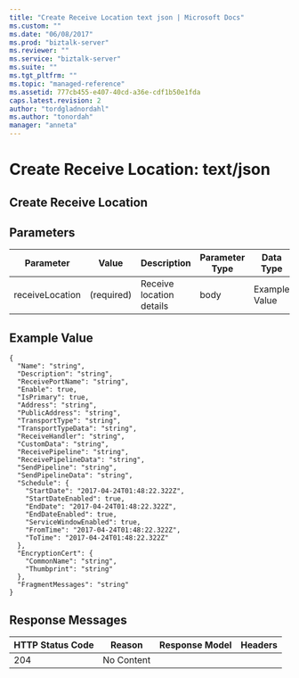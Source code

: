 ```yaml
---
title: "Create Receive Location text json | Microsoft Docs"
ms.custom: ""
ms.date: "06/08/2017"
ms.prod: "biztalk-server"
ms.reviewer: ""
ms.service: "biztalk-server"
ms.suite: ""
ms.tgt_pltfrm: ""
ms.topic: "managed-reference"
ms.assetid: 777cb455-e407-40cd-a36e-cdf1b50e1fda
caps.latest.revision: 2
author: "tordgladnordahl"
ms.author: "tonordah"
manager: "anneta"
---
```

# Create Receive Location: text/json
## Create Receive Location


Parameters
---
|Parameter|Value|Description|Parameter Type|Data Type|
|---|---|---|---|---|
|receiveLocation|(required)|Receive location details|body|Example Value|

Example Value
---
```
{
  "Name": "string",
  "Description": "string",
  "ReceivePortName": "string",
  "Enable": true,
  "IsPrimary": true,
  "Address": "string",
  "PublicAddress": "string",
  "TransportType": "string",
  "TransportTypeData": "string",
  "ReceiveHandler": "string",
  "CustomData": "string",
  "ReceivePipeline": "string",
  "ReceivePipelineData": "string",
  "SendPipeline": "string",
  "SendPipelineData": "string",
  "Schedule": {
    "StartDate": "2017-04-24T01:48:22.322Z",
    "StartDateEnabled": true,
    "EndDate": "2017-04-24T01:48:22.322Z",
    "EndDateEnabled": true,
    "ServiceWindowEnabled": true,
    "FromTime": "2017-04-24T01:48:22.322Z",
    "ToTime": "2017-04-24T01:48:22.322Z"
  },
  "EncryptionCert": {
    "CommonName": "string",
    "Thumbprint": "string"
  },
  "FragmentMessages": "string"
}
```

Response Messages
---
|HTTP Status Code|Reason|Response Model|Headers|
|---|---|---|---|
|204|No Content|||
